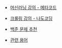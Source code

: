 
- [머신러닝 강의 - 메타코드](https://youtu.be/oyzIT1g1Z3U)

- [크롤링 강의 - 나도코딩](https://www.youtube.com/watch?v=ZDh1C7qw0Rs&t=361s)

- [백준 문제 추천](https://covenant.tistory.com/224)

- [관련 용어](https://developers.google.com/machine-learning/glossary/?hl=ko)
